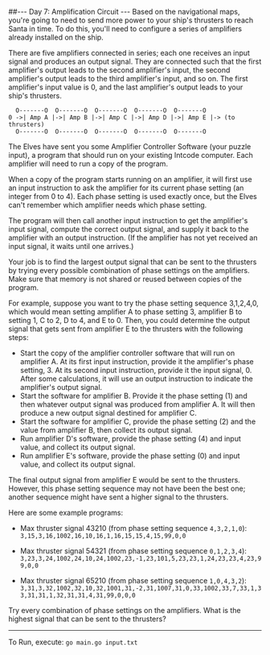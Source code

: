 ##--- Day 7: Amplification Circuit ---
Based on the navigational maps, you're going to need to send more power to your ship's thrusters to reach Santa in time.
To do this, you'll need to configure a series of amplifiers already installed on the ship.

There are five amplifiers connected in series; each one receives an input signal and produces an output signal. They 
are connected such that the first amplifier's output leads to the second amplifier's input, the second amplifier's 
output leads to the third amplifier's input, and so on. The first amplifier's input value is 0, and the last 
amplifier's output leads to your ship's thrusters.

```
  O-------O  O-------O  O-------O  O-------O  O-------O
0 ->| Amp A |->| Amp B |->| Amp C |->| Amp D |->| Amp E |-> (to thrusters)
  O-------O  O-------O  O-------O  O-------O  O-------O
```

The Elves have sent you some Amplifier Controller Software (your puzzle input), a program that should run on your 
existing Intcode computer. Each amplifier will need to run a copy of the program.

When a copy of the program starts running on an amplifier, it will first use an input instruction to ask the amplifier 
for its current phase setting (an integer from 0 to 4). Each phase setting is used exactly once, but the Elves can't 
remember which amplifier needs which phase setting.

The program will then call another input instruction to get the amplifier's input signal, compute the correct output 
signal, and supply it back to the amplifier with an output instruction. (If the amplifier has not yet received an input 
signal, it waits until one arrives.)

Your job is to find the largest output signal that can be sent to the thrusters by trying every possible combination of 
phase settings on the amplifiers. Make sure that memory is not shared or reused between copies of the program.

For example, suppose you want to try the phase setting sequence 3,1,2,4,0, which would mean setting amplifier A to 
phase setting 3, amplifier B to setting 1, C to 2, D to 4, and E to 0. Then, you could determine the output signal that 
gets sent from amplifier E to the thrusters with the following steps:

- Start the copy of the amplifier controller software that will run on amplifier A. At its first input instruction, 
provide it the amplifier's phase setting, 3. At its second input instruction, provide it the input signal, 0. After 
some calculations, it will use an output instruction to indicate the amplifier's output signal.
- Start the software for amplifier B. Provide it the phase setting (1) and then whatever output signal was produced 
from amplifier A. It will then produce a new output signal destined for amplifier C.
- Start the software for amplifier C, provide the phase setting (2) and the value from amplifier B, then collect its 
output signal.
- Run amplifier D's software, provide the phase setting (4) and input value, and collect its output signal.
- Run amplifier E's software, provide the phase setting (0) and input value, and collect its output signal.

The final output signal from amplifier E would be sent to the thrusters. However, this phase setting sequence may not 
have been the best one; another sequence might have sent a higher signal to the thrusters.

Here are some example programs:

- Max thruster signal 43210 (from phase setting sequence `4,3,2,1,0`):
`3,15,3,16,1002,16,10,16,1,16,15,15,4,15,99,0,0`

- Max thruster signal 54321 (from phase setting sequence `0,1,2,3,4`):
`3,23,3,24,1002,24,10,24,1002,23,-1,23,101,5,23,23,1,24,23,23,4,23,99,0,0`

- Max thruster signal 65210 (from phase setting sequence `1,0,4,3,2`):
`3,31,3,32,1002,32,10,32,1001,31,-2,31,1007,31,0,33,1002,33,7,33,1,33,31,31,1,32,31,31,4,31,99,0,0,0`

Try every combination of phase settings on the amplifiers. What is the highest signal that can be sent to the thrusters?

---
To Run, execute: `go main.go input.txt`